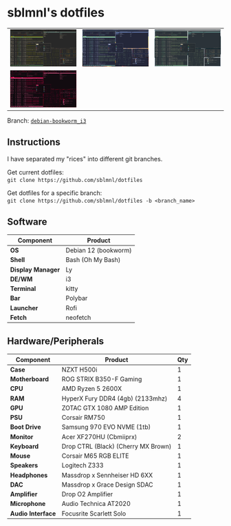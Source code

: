 # sblmnl's dotfiles

|                    |                     |                     |
|--------------------|---------------------|---------------------|
| ![](gruvbox.png)   | ![](catppuccin.png) | ![](everforest.png) |
| ![](cyberpunk.png) |                     |                     |

Branch: [`debian-bookworm_i3`](https://github.com/sblmnl/dotfiles/tree/debian-bookworm_i3)

## Instructions

I have separated my "rices" into different git branches.

Get current dotfiles:  
`git clone https://github.com/sblmnl/dotfiles`

Get dotfiles for a specific branch:  
`git clone https://github.com/sblmnl/dotfiles -b <branch_name>`

## Software

| **Component**       | **Product**           |
|---------------------|-----------------------|
| **OS**              | Debian 12 (bookworm)  |
| **Shell**           | Bash (Oh My Bash)     |
| **Display Manager** | Ly                    |
| **DE/WM**           | i3                    |
| **Terminal**        | kitty                 |
| **Bar**             | Polybar               |
| **Launcher**        | Rofi                  |
| **Fetch**           | neofetch              |

## Hardware/Peripherals

| **Component**       | **Product**                         | **Qty** |
|---------------------|-------------------------------------|-----|
| **Case**            | NZXT H500i                          | 1   |
| **Motherboard**     | ROG STRIX B350-F Gaming             | 1   |
| **CPU**             | AMD Ryzen 5 2600X                   | 1   |
| **RAM**             | HyperX Fury DDR4 (4gb) (2133mhz)    | 4   |
| **GPU**             | ZOTAC GTX 1080 AMP Edition          | 1   |
| **PSU**             | Corsair RM750                       | 1   |
| **Boot Drive**      | Samsung 970 EVO NVME (1tb)          | 1   |
| **Monitor**         | Acer XF270HU (Cbmiiprx)             | 2   |
| **Keyboard**        | Drop CTRL (Black) (Cherry MX Brown) | 1   |
| **Mouse**           | Corsair M65 RGB ELITE               | 1   |
| **Speakers**        | Logitech Z333                       | 1   |
| **Headphones**      | Massdrop x Sennheiser HD 6XX        | 1   |
| **DAC**             | Massdrop x Grace Design SDAC        | 1   |
| **Amplifier**       | Drop O2 Amplifier                   | 1   |
| **Microphone**      | Audio Technica AT2020               | 1   |
| **Audio Interface** | Focusrite Scarlett Solo             | 1   |
